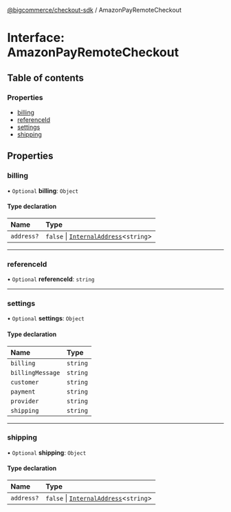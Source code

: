 [@bigcommerce/checkout-sdk](../README.md) / AmazonPayRemoteCheckout

# Interface: AmazonPayRemoteCheckout

## Table of contents

### Properties

- [billing](AmazonPayRemoteCheckout.md#billing)
- [referenceId](AmazonPayRemoteCheckout.md#referenceid)
- [settings](AmazonPayRemoteCheckout.md#settings)
- [shipping](AmazonPayRemoteCheckout.md#shipping)

## Properties

### billing

• `Optional` **billing**: `Object`

#### Type declaration

| Name | Type |
| :------ | :------ |
| `address?` | ``false`` \| [`InternalAddress`](InternalAddress.md)<`string`\> |

___

### referenceId

• `Optional` **referenceId**: `string`

___

### settings

• `Optional` **settings**: `Object`

#### Type declaration

| Name | Type |
| :------ | :------ |
| `billing` | `string` |
| `billingMessage` | `string` |
| `customer` | `string` |
| `payment` | `string` |
| `provider` | `string` |
| `shipping` | `string` |

___

### shipping

• `Optional` **shipping**: `Object`

#### Type declaration

| Name | Type |
| :------ | :------ |
| `address?` | ``false`` \| [`InternalAddress`](InternalAddress.md)<`string`\> |
